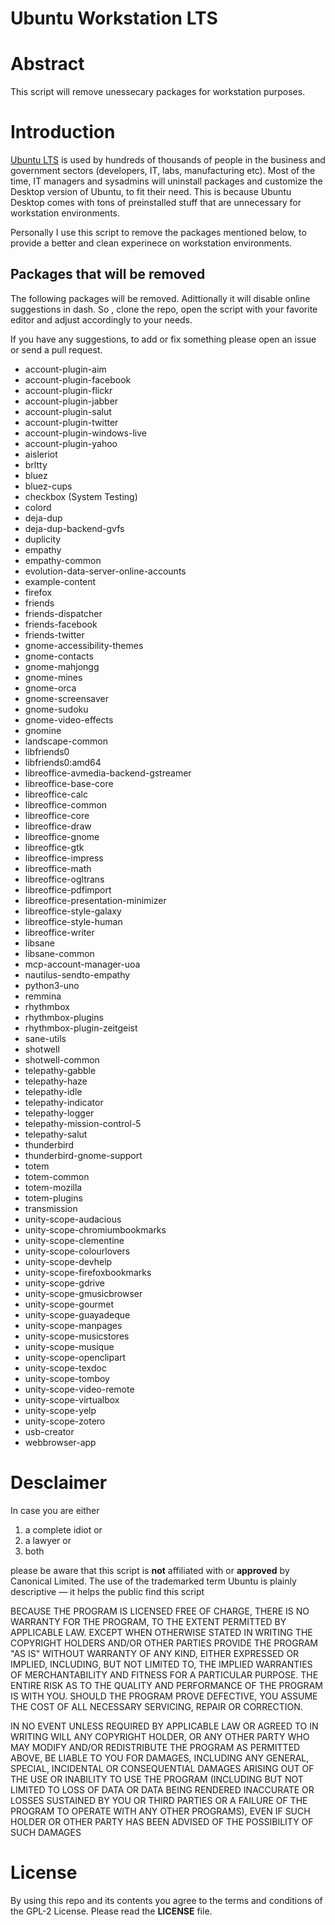 # Ubuntu Workstation LTS


# Abstract

This script will remove unessecary packages for workstation purposes.

# Introduction

[Ubuntu LTS](https://wiki.ubuntu.com/LTS) is used by hundreds of thousands of people in the business and government sectors (developers, IT, labs, manufacturing etc). Most of the time, IT managers and sysadmins will uninstall packages and customize the Desktop version of Ubuntu, to fit their need. This is because Ubuntu Desktop comes with tons of preinstalled stuff that are unnecessary for workstation environments.

Personally I use this script to remove the packages mentioned below, to provide  a better and clean experinece on workstation environments.

## Packages that will be removed

The following packages will be removed. Adittionally it will disable online suggestions in dash. So , clone the repo, open the script with your favorite editor and adjust accordingly to your needs.

If you have any suggestions, to add or fix something please open an issue or send a pull request.

- account-plugin-aim
- account-plugin-facebook
- account-plugin-flickr
- account-plugin-jabber
- account-plugin-salut
- account-plugin-twitter
- account-plugin-windows-live
- account-plugin-yahoo
- aisleriot
- brltty
- bluez
- bluez-cups
- checkbox (System Testing)
- colord
- deja-dup
- deja-dup-backend-gvfs
- duplicity
- empathy
- empathy-common
- evolution-data-server-online-accounts
- example-content
- firefox
- friends
- friends-dispatcher
- friends-facebook
- friends-twitter
- gnome-accessibility-themes
- gnome-contacts
- gnome-mahjongg
- gnome-mines
- gnome-orca
- gnome-screensaver
- gnome-sudoku
- gnome-video-effects
- gnomine
- landscape-common
- libfriends0
- libfriends0:amd64
- libreoffice-avmedia-backend-gstreamer
- libreoffice-base-core
- libreoffice-calc
- libreoffice-common
- libreoffice-core
- libreoffice-draw
- libreoffice-gnome
- libreoffice-gtk
- libreoffice-impress
- libreoffice-math
- libreoffice-ogltrans
- libreoffice-pdfimport
- libreoffice-presentation-minimizer
- libreoffice-style-galaxy
- libreoffice-style-human
- libreoffice-writer
- libsane
- libsane-common
- mcp-account-manager-uoa
- nautilus-sendto-empathy
- python3-uno
- remmina
- rhythmbox
- rhythmbox-plugins
- rhythmbox-plugin-zeitgeist
- sane-utils
- shotwell
- shotwell-common
- telepathy-gabble
- telepathy-haze
- telepathy-idle
- telepathy-indicator
- telepathy-logger
- telepathy-mission-control-5
- telepathy-salut
- thunderbird
- thunderbird-gnome-support
- totem
- totem-common
- totem-mozilla
- totem-plugins
- transmission
- unity-scope-audacious
- unity-scope-chromiumbookmarks
- unity-scope-clementine
- unity-scope-colourlovers
- unity-scope-devhelp
- unity-scope-firefoxbookmarks
- unity-scope-gdrive
- unity-scope-gmusicbrowser
- unity-scope-gourmet
- unity-scope-guayadeque
- unity-scope-manpages
- unity-scope-musicstores
- unity-scope-musique
- unity-scope-openclipart
- unity-scope-texdoc
- unity-scope-tomboy
- unity-scope-video-remote
- unity-scope-virtualbox
- unity-scope-yelp
- unity-scope-zotero
- usb-creator
- webbrowser-app

# Desclaimer

In case you are either

1. a complete idiot or
2. a lawyer or
3. both

please be aware that this script is **not** affiliated with or **approved** by Canonical Limited. The use of the trademarked term Ubuntu is plainly descriptive — it helps the public find this script

BECAUSE THE PROGRAM IS LICENSED FREE OF CHARGE, THERE IS NO WARRANTY
FOR THE PROGRAM, TO THE EXTENT PERMITTED BY APPLICABLE LAW.  EXCEPT WHEN
OTHERWISE STATED IN WRITING THE COPYRIGHT HOLDERS AND/OR OTHER PARTIES
PROVIDE THE PROGRAM "AS IS" WITHOUT WARRANTY OF ANY KIND, EITHER EXPRESSED
OR IMPLIED, INCLUDING, BUT NOT LIMITED TO, THE IMPLIED WARRANTIES OF
MERCHANTABILITY AND FITNESS FOR A PARTICULAR PURPOSE.  THE ENTIRE RISK AS
TO THE QUALITY AND PERFORMANCE OF THE PROGRAM IS WITH YOU.  SHOULD THE
PROGRAM PROVE DEFECTIVE, YOU ASSUME THE COST OF ALL NECESSARY SERVICING,
REPAIR OR CORRECTION.

IN NO EVENT UNLESS REQUIRED BY APPLICABLE LAW OR AGREED TO IN WRITING
WILL ANY COPYRIGHT HOLDER, OR ANY OTHER PARTY WHO MAY MODIFY AND/OR
REDISTRIBUTE THE PROGRAM AS PERMITTED ABOVE, BE LIABLE TO YOU FOR DAMAGES,
INCLUDING ANY GENERAL, SPECIAL, INCIDENTAL OR CONSEQUENTIAL DAMAGES ARISING
OUT OF THE USE OR INABILITY TO USE THE PROGRAM (INCLUDING BUT NOT LIMITED
TO LOSS OF DATA OR DATA BEING RENDERED INACCURATE OR LOSSES SUSTAINED BY
YOU OR THIRD PARTIES OR A FAILURE OF THE PROGRAM TO OPERATE WITH ANY OTHER
PROGRAMS), EVEN IF SUCH HOLDER OR OTHER PARTY HAS BEEN ADVISED OF THE
POSSIBILITY OF SUCH DAMAGES

# License

By using this repo and its contents you agree to the terms and conditions of the GPL-2 License. Please read the **LICENSE** file.

